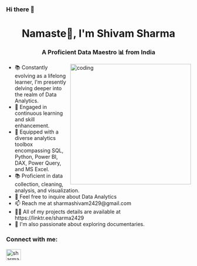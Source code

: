### Hi there 👋


<!--[**sharmashivam2429/sharmashivam2429** is a ✨ _special_ ✨ repository because its `README.md` (this file) appears on your GitHub profile.-->

<h1 align="center">Namaste🙏, I'm Shivam Sharma</h1>
<h3 align="center">A Proficient Data Maestro 📊 from India</h3>

<img align="right" alt="coding" width="329" src="https://img.freepik.com/premium-vector/coder-developer-concentrated-working-project-developing-programming-coding-technologies_569013-336.jpg">

<ul>
<li>📚 Constantly evolving as a lifelong learner, I'm presently delving deeper into the realm of Data Analytics.</li>
<li>🌱 Engaged in continuous learning and skill enhancement.</li>
<li>🧰 Equipped with a diverse analytics toolbox encompassing SQL, Python, Power BI, DAX, Power Query, and MS Excel.</li>
<li>📚 Proficient in data collection, cleaning, analysis, and visualization.</li>
<li>💬 Feel free to inquire about Data Analytics</li>
<li>📫 Reach me at sharmashivam2429@gmail.com</li>
<li>👨‍💻 All of my projects details are available at https://linktr.ee/sharma2429</li>
<li>🎥 I'm also passionate about exploring documentaries.</li>
</ul>

<h3 align="left">Connect with me:</h3>
<p align="left">
<a href="https://linkedin.com/in/sharmashivam2429" target="blank"><img align="center" src="https://raw.githubusercontent.com/rahuldkjain/github-profile-readme-generator/master/src/images/icons/Social/linked-in-alt.svg" alt="sharmashivam2429" height="30" width="40" /></a>
</p>
